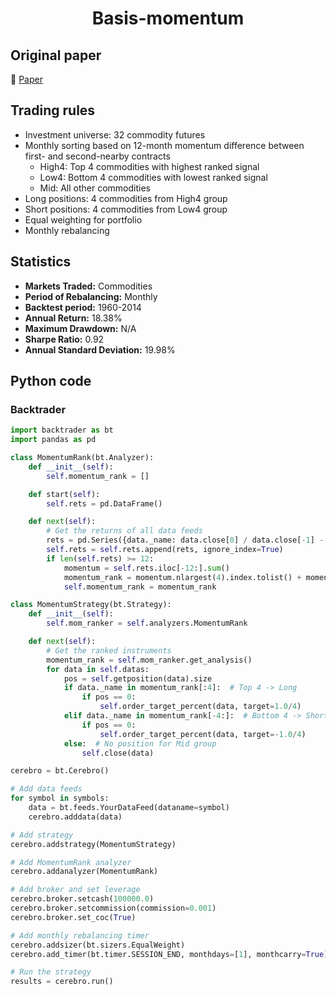 <div align="center">
  <h1>Basis-momentum</h1>
</div>

## Original paper

📕 [Paper](https://papers.ssrn.com/sol3/papers.cfm?abstract_id=2587784)

## Trading rules

- Investment universe: 32 commodity futures
- Monthly sorting based on 12-month momentum difference between first- and second-nearby contracts
    - High4: Top 4 commodities with highest ranked signal
    - Low4: Bottom 4 commodities with lowest ranked signal
    - Mid: All other commodities
- Long positions: 4 commodities from High4 group
- Short positions: 4 commodities from Low4 group
- Equal weighting for portfolio
- Monthly rebalancing

## Statistics

- **Markets Traded:** Commodities
- **Period of Rebalancing:** Monthly
- **Backtest period:** 1960-2014
- **Annual Return:** 18.38%
- **Maximum Drawdown:** N/A
- **Sharpe Ratio:** 0.92
- **Annual Standard Deviation:** 19.98%

## Python code

### Backtrader

```python
import backtrader as bt
import pandas as pd

class MomentumRank(bt.Analyzer):
    def __init__(self):
        self.momentum_rank = []

    def start(self):
        self.rets = pd.DataFrame()

    def next(self):
        # Get the returns of all data feeds
        rets = pd.Series({data._name: data.close[0] / data.close[-1] - 1 for data in self.datas})
        self.rets = self.rets.append(rets, ignore_index=True)
        if len(self.rets) >= 12:
            momentum = self.rets.iloc[-12:].sum()
            momentum_rank = momentum.nlargest(4).index.tolist() + momentum.nsmallest(4).index.tolist()
            self.momentum_rank = momentum_rank

class MomentumStrategy(bt.Strategy):
    def __init__(self):
        self.mom_ranker = self.analyzers.MomentumRank

    def next(self):
        # Get the ranked instruments
        momentum_rank = self.mom_ranker.get_analysis()
        for data in self.datas:
            pos = self.getposition(data).size
            if data._name in momentum_rank[:4]:  # Top 4 -> Long
                if pos == 0:
                    self.order_target_percent(data, target=1.0/4)
            elif data._name in momentum_rank[-4:]:  # Bottom 4 -> Short
                if pos == 0:
                    self.order_target_percent(data, target=-1.0/4)
            else:  # No position for Mid group
                self.close(data)

cerebro = bt.Cerebro()

# Add data feeds
for symbol in symbols:
    data = bt.feeds.YourDataFeed(dataname=symbol)
    cerebro.adddata(data)

# Add strategy
cerebro.addstrategy(MomentumStrategy)

# Add MomentumRank analyzer
cerebro.addanalyzer(MomentumRank)

# Add broker and set leverage
cerebro.broker.setcash(100000.0)
cerebro.broker.setcommission(commission=0.001)
cerebro.broker.set_coc(True)

# Add monthly rebalancing timer
cerebro.addsizer(bt.sizers.EqualWeight)
cerebro.add_timer(bt.timer.SESSION_END, monthdays=[1], monthcarry=True)

# Run the strategy
results = cerebro.run()
```